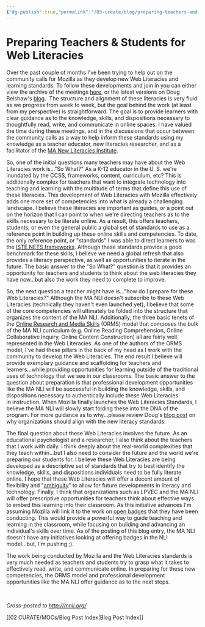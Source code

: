```yaml
---
{"dg-publish":true,"permalink":"/03-create/blog/preparing-teachers-and-students-for-web-literacies/","title":"Preparing Teachers & Students for Web Literacies","tags":["education","mozilla","online-collaborative-inquiry","online-content-construction","online-reading-comprehension","technology","webliteracy"]}
---
```


# Preparing Teachers & Students for Web Literacies

Over the past couple of months I've been trying to help out on the community calls for Mozilla as they develop new Web Literacies and learning standards. To follow these developments and join in you can either view the archive of the meetings [here](http://weblitstd.tumblr.com/), or the latest versions on Doug Belshaw's [blog](http://dougbelshaw.com/blog/).  The structure and alignment of these literacies is very fluid as we progress from week to week, but the goal behind the work (at least from my perspective) is straightforward. The goal is to provide learners with clear guidance as to the knowledge, skills, and dispositions necessary to thoughtfully read, write, and communicate in online spaces. I have valued the time during these meetings, and in the discussions that occur between the community calls as a way to help inform these standards using my knowledge as a teacher educator, new literacies researcher, and as a facilitator of the [MA New Literacies Institute](http://mnli.org/).

So, one of the initial questions many teachers may have about the Web Literacies work is..."So What?" As a K-12 educator in the U. S. we're inundated by the CCSS, frameworks, content, curriculum, etc? This is additionally complex for teachers that want to integrate technology into teaching and learning with the multitude of terms that define this use of these literacies. This development of Web Literacies with Mozilla effectively adds one more set of competencies into what is already a challenging landscape. I believe these literacies are important as guides, or a point out on the horizon that I can point to when we're directing teachers as to the skills necessary to be literate online. As a result, this offers teachers, students, or even the general public a global set of standards to use as a reference point in building up these online skills and competencies. To date, the only reference point, or "standards" I was able to direct learners to was the [ISTE NETS frameworks](http://www.iste.org/standards). Although these standards provide a good benchmark for these skills, I believe we need a global refresh that also provides a literacy perspective, as well as opportunities to iterate in the future. The basic answer to the "So What?" question is that it provides an opportunity for teachers and students to think about the web literacies they have now...but also the work they need to complete to improve.

So, the next question a teacher might have is..."how do I prepare for these Web Literacies?" Although the MA NLI doesn't subscribe to these Web Literacies (technically they haven't even launched yet), I believe that some of the core competencies will ultimately be folded into the structure that organizes the content of the MA NLI. Additionally, the three basic tenets of the [Online Research and Media Skills](https://sites.google.com/site/ormsmodel/) (ORMS) model that composes the bulk of the MA NLI curriculum (e.g. Online Reading Comprehension, Online Collaborative Inquiry, Online Content Construction) all are fairly well represented in the Web Literacies. As one of the authors of the ORMS model, I've had these pillars in the back of my head as I work with the community to develop the Web Literacies. The end result I believe will provide exemplary guidance and scaffolding for teachers and learners...while providing opportunities for learning outside of the traditional uses of technology that we see in our classrooms. The basic answer to the question about preparation is that professional development opportunities like the MA NLI will be successful in building the knowledge, skills, and dispositions necessary to authentically include these Web Literacies in instruction. When Mozilla finally launches the Web Literacies Standards, I believe the MA NLI will slowly start folding these into the DNA of the program. For more guidance as to why...please review Doug's [blog post](http://dmlcentral.net/blog/doug-belshaw/why-organizations-large-and-small-should-align-mozillas-web-literacy-standard) on why organizations should align with the new literacy standards.

The final question about these Web Literacies involves the future. As an educational psychologist and a researcher, I also think about the teachers that I work with daily. I think deeply about the real-world complexities that they teach within...but I also need to consider the future and the world we're preparing our students for. I believe these Web Literacies are being developed as a descriptive set of standards that try to best identify the knowledge, skills, and dispositions individuals need to be fully literate online. I hope that these Web Literacies will offer a decent amount of flexibility and "[ambiguity](http://dougbelshaw.com/ambiguity/)" to allow for future developments in literacy and technology. Finally, I think that organizations such as LPVEC and the MA NLI will offer prescriptive opportunities for teachers think about effective ways to embed this learning into their classroom. As this initiative advances I'm assuming Mozilla will link it to the work on [open badges](https://wiki.mozilla.org/Badges) that they have been conducting. This would provide a powerful way to guide teaching and learning in the classroom, while focusing on building and advancing an individual's skills over time. As of the posting of this blog entry, the MA NLI doesn't have any initiatives looking at offering badges in the NLI model...but, I'm pushing ;).

The work being conducted by Mozilla and the Web Literacies standards is very much needed as teachers and students try to grasp what it takes to effectively read, write, and communicate online. In preparing for these new competencies, the ORMS model and professional development opportunities like the MA NLI offer guidance as to the next steps.

 

_Cross-posted to http://mnli.org/_

[[02 CURATE/MOCs/Blog Post Index\|Blog Post Index]]